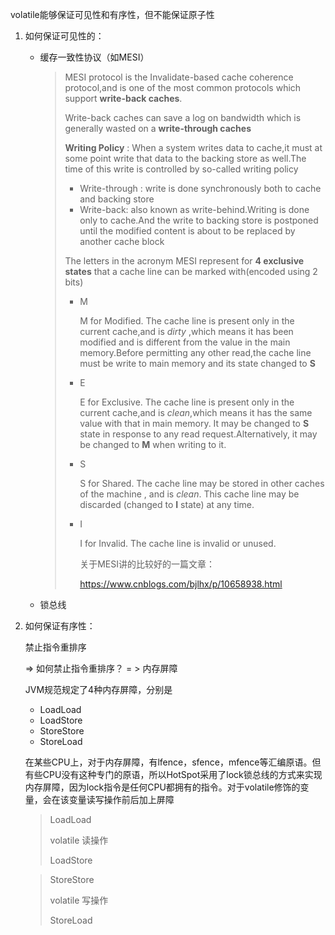 volatile能够保证可见性和有序性，但不能保证原子性

1. 如何保证可见性的：

   - 缓存一致性协议（如MESI）

     > MESI protocol is the Invalidate-based cache coherence protocol,and is one of the most common protocols which support **write-back caches**.
     >
     > Write-back caches can save a log on bandwidth which is generally wasted on a **write-through caches**
     >
     > 
     >
     > **Writing Policy** : When a system writes data to cache,it must at some point write that data to the backing store as well.The time of this write is controlled by so-called writing policy
     >
     > - Write-through : write is done synchronously both to cache and backing store
     > - Write-back: also known as write-behind.Writing is done only to cache.And the write to backing store is postponed until the modified content is about to be replaced by another cache block
     >
     > The letters in the acronym MESI represent for **4 exclusive states** that a cache line can be marked with(encoded using 2 bits)
     >
     > - M 
     >
     >   M for Modified. The cache line is present only in the current cache,and is *dirty* ,which means it has been modified and is different from the value in the main memory.Before permitting any other read,the cache line must be write to main memory and its state changed to **S**
     >
     > - E
     >
     >   E for Exclusive. The cache line is present only in the current cache,and is *clean*,which means it has the same value with that in main memory. It may be changed to **S** state in response to any read request.Alternatively, it may be changed to **M** when writing to it.
     >
     > - S
     >
     >   S for Shared. The cache line may be stored in other caches of the machine , and is *clean*. This cache line may be discarded (changed to **I** state) at any time.
     >
     > - I
     >
     >   I for Invalid. The cache line is invalid or unused.
     >
     >   关于MESI讲的比较好的一篇文章：
     >
     >   <https://www.cnblogs.com/bjlhx/p/10658938.html>

   - 锁总线

2. 如何保证有序性：

   禁止指令重排序  

   => 如何禁止指令重排序？  = > 内存屏障

   JVM规范规定了4种内存屏障，分别是

   - LoadLoad
   - LoadStore
   - StoreStore
   - StoreLoad

   在某些CPU上，对于内存屏障，有lfence，sfence，mfence等汇编原语。但有些CPU没有这种专门的原语，所以HotSpot采用了lock锁总线的方式来实现内存屏障，因为lock指令是任何CPU都拥有的指令。对于volatile修饰的变量，会在该变量读写操作前后加上屏障

   > LoadLoad
   >
   > volatile 读操作
   >
   > LoadStore

   > StoreStore
   >
   > volatile 写操作
   >
   > StoreLoad